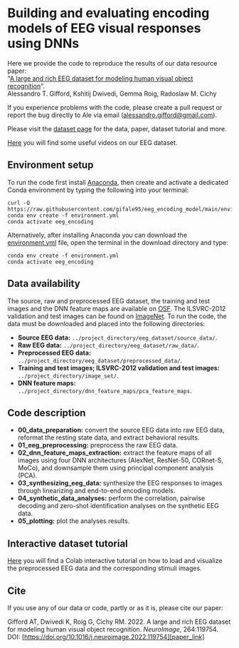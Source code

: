 # Building and evaluating encoding models of EEG visual responses using DNNs

Here we provide the code to reproduce the results of our data resource paper:</br>
"[A large and rich EEG dataset for modeling human visual object recognition][paper_link]".</br>
Alessandro T. Gifford, Kshitij Dwivedi, Gemma Roig, Radoslaw M. Cichy

If you experience problems with the code, please create a pull request or report the bug directly to Ale via email (alessandro.gifford@gmail.com).

Please visit the [dataset page][dataset_page] for the data, paper, dataset tutorial and more.

[Here][videos] you will find some useful videos on our EEG dataset.



## Environment setup
To run the code first install [Anaconda][conda], then create and activate a dedicated Conda environment by typing the following into your terminal:
```shell
curl -O https://raw.githubusercontent.com/gifale95/eeg_encoding_model/main/environment.yml
conda env create -f environment.yml
conda activate eeg_encoding
```
Alternatively, after installing Anaconda you can download the [environment.yml][env_file] file, open the terminal in the download directory and type:
```shell
conda env create -f environment.yml
conda activate eeg_encoding
```


## Data availability
The source, raw and preprocessed EEG dataset, the training and test images and the DNN feature maps are available on [OSF][osf]. The ILSVRC-2012 validation and test images can be found on [ImageNet][imagenet]. To run the code, the data must be downloaded and placed into the following directories:

* **Source EEG data:** `../project_directory/eeg_dataset/source_data/`.
* **Raw EEG data:** `../project_directory/eeg_dataset/raw_data/`.
* **Preprocessed EEG data:** `../project_directory/eeg_dataset/preprocessed_data/`.
* **Training and test images; ILSVRC-2012 validation and test images:** `../project_directory/image_set/`.
* **DNN feature maps:** `../project_directory/dnn_feature_maps/pca_feature_maps`.



## Code description
* **00_data_preparation:** convert the source EEG data into raw EEG data, reformat the resting state data, and extract behavioral results.
* **01_eeg_preprocessing:** preprocess the raw EEG data.
* **02_dnn_feature_maps_extraction:** extract the feature maps of all images using four DNN architectures (AlexNet, ResNet-50, CORnet-S, MoCo), and downsample them using principal component analysis (PCA).
* **03_synthesizing_eeg_data:** synthesize the EEG responses to images through linearizing and end-to-end encoding models.
* **04_synthetic_data_analyses:** perform the correlation, pairwise decoding and zero-shot identification analyses on the synthetic EEG data.
* **05_plotting:** plot the analyses results.



## Interactive dataset tutorial
[Here][colab] you will find a Colab interactive tutorial on how to load and visualize the preprocessed EEG data and the corresponding stimuli images.

[colab]: https://colab.research.google.com/drive/1i1IKeP4cK3ViscP4b4kNOVo4kRoL8tf6?usp=sharing



## Cite
If you use any of our data or code, partly or as it is, please cite our paper:

Gifford AT, Dwivedi K, Roig G, Cichy RM. 2022. A large and rich EEG dataset for modeling human visual object recognition. _NeuroImage_, 264:119754. DOI: [https://doi.org/10.1016/j.neuroimage.2022.119754][paper_link]


[dataset_page]: https://www.alegifford.com/publications/eeg_dataset/
[videos]: https://www.youtube.com/playlist?list=PLAkLSNuCebPPv_S3gTjYIFvQ82hyezIld
[paper_link]: https://doi.org/10.1016/j.neuroimage.2022.119754
[conda]: https://www.anaconda.com/
[env_file]: https://github.com/gifale95/eeg_encoding_model/blob/main/environment.yml
[osf]: https://osf.io/3jk45/
[imagenet]: https://www.image-net.org/download.php
